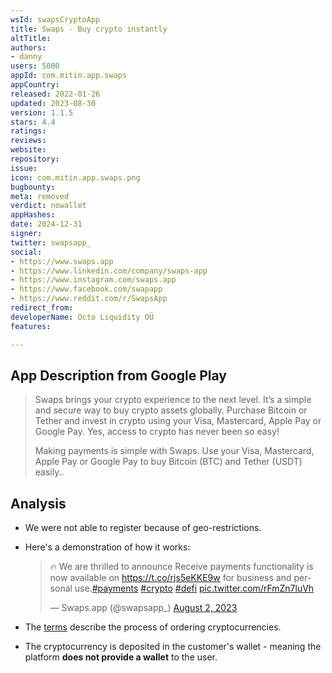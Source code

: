 ```yaml
---
wsId: swapsCryptoApp
title: Swaps - Buy crypto instantly
altTitle: 
authors:
- danny
users: 5000
appId: com.mitin.app.swaps
appCountry: 
released: 2022-01-26
updated: 2023-08-30
version: 1.1.5
stars: 4.4
ratings: 
reviews: 
website: 
repository: 
issue: 
icon: com.mitin.app.swaps.png
bugbounty: 
meta: removed
verdict: nowallet
appHashes: 
date: 2024-12-31
signer: 
twitter: swapsapp_
social:
- https://www.swaps.app
- https://www.linkedin.com/company/swaps-app
- https://www.instagram.com/swaps.app
- https://www.facebook.com/swapapp
- https://www.reddit.com/r/SwapsApp
redirect_from: 
developerName: Octo Liquidity OÜ
features: 

---
```


## App Description from Google Play

  > Swaps brings your crypto experience to the next level. It’s a simple and secure way to buy crypto assets globally. Purchase Bitcoin or Tether and invest in crypto using your Visa, Mastercard, Apple Pay or Google Pay. Yes, access to crypto has never been so easy!
  >
  > Making payments is simple with Swaps. Use your Visa, Mastercard, Apple Pay or Google Pay to buy Bitcoin (BTC) and Tether (USDT) easily..

## Analysis 

- We were not able to register because of geo-restrictions.
- Here's a demonstration of how it works:

  <blockquote class="twitter-tweet"><p lang="en" dir="ltr">🔥 We are thrilled to announce Receive payments functionality is now available on <a href="https://t.co/rjs5eKKE9w">https://t.co/rjs5eKKE9w</a> for business and personal use.<a href="https://twitter.com/hashtag/payments?src=hash&amp;ref_src=twsrc%5Etfw">#payments</a> <a href="https://twitter.com/hashtag/crypto?src=hash&amp;ref_src=twsrc%5Etfw">#crypto</a> <a href="https://twitter.com/hashtag/defi?src=hash&amp;ref_src=twsrc%5Etfw">#defi</a> <a href="https://t.co/rFmZn7luVh">pic.twitter.com/rFmZn7luVh</a></p>&mdash; Swaps.app (@swapsapp_) <a href="https://twitter.com/swapsapp_/status/1686664388827111424?ref_src=twsrc%5Etfw">August 2, 2023</a></blockquote> <script async src="https://platform.twitter.com/widgets.js" charset="utf-8"></script>

- The [terms](https://help.swaps.app/en/articles/5981530-terms-and-conditions) describe the process of ordering cryptocurrencies.
- The cryptocurrency is deposited in the customer's wallet - meaning the platform **does not provide a wallet** to the user.
